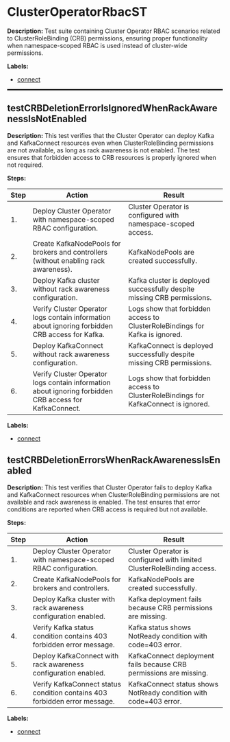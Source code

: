 # ClusterOperatorRbacST

**Description:** Test suite containing Cluster Operator RBAC scenarios related to ClusterRoleBinding (CRB) permissions, ensuring proper functionality when namespace-scoped RBAC is used instead of cluster-wide permissions.

**Labels:**

* [connect](labels/connect.md)

<hr style="border:1px solid">

## testCRBDeletionErrorIsIgnoredWhenRackAwarenessIsNotEnabled

**Description:** This test verifies that the Cluster Operator can deploy Kafka and KafkaConnect resources even when ClusterRoleBinding permissions are not available, as long as rack awareness is not enabled. The test ensures that forbidden access to CRB resources is properly ignored when not required.

**Steps:**

| Step | Action | Result |
| - | - | - |
| 1. | Deploy Cluster Operator with namespace-scoped RBAC configuration. | Cluster Operator is configured with namespace-scoped access. |
| 2. | Create KafkaNodePools for brokers and controllers (without enabling rack awareness). | KafkaNodePools are created successfully. |
| 3. | Deploy Kafka cluster without rack awareness configuration. | Kafka cluster is deployed successfully despite missing CRB permissions. |
| 4. | Verify Cluster Operator logs contain information about ignoring forbidden CRB access for Kafka. | Logs show that forbidden access to ClusterRoleBindings for Kafka is ignored. |
| 5. | Deploy KafkaConnect without rack awareness configuration. | KafkaConnect is deployed successfully despite missing CRB permissions. |
| 6. | Verify Cluster Operator logs contain information about ignoring forbidden CRB access for KafkaConnect. | Logs show that forbidden access to ClusterRoleBindings for KafkaConnect is ignored. |

**Labels:**

* [connect](labels/connect.md)


## testCRBDeletionErrorsWhenRackAwarenessIsEnabled

**Description:** This test verifies that Cluster Operator fails to deploy Kafka and KafkaConnect resources when ClusterRoleBinding permissions are not available and rack awareness is enabled. The test ensures that error conditions are reported when CRB access is required but not available.

**Steps:**

| Step | Action | Result |
| - | - | - |
| 1. | Deploy Cluster Operator with namespace-scoped RBAC configuration. | Cluster Operator is configured with limited ClusterRoleBinding access. |
| 2. | Create KafkaNodePools for brokers and controllers. | KafkaNodePools are created successfully. |
| 3. | Deploy Kafka cluster with rack awareness configuration enabled. | Kafka deployment fails because CRB permissions are missing. |
| 4. | Verify Kafka status condition contains 403 forbidden error message. | Kafka status shows NotReady condition with code=403 error. |
| 5. | Deploy KafkaConnect with rack awareness configuration enabled. | KafkaConnect deployment fails because CRB permissions are missing. |
| 6. | Verify KafkaConnect status condition contains 403 forbidden error message. | KafkaConnect status shows NotReady condition with code=403 error. |

**Labels:**

* [connect](labels/connect.md)

